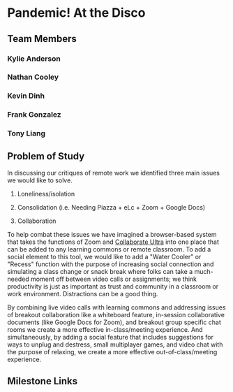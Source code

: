 # Pandemic! At the Disco

## Team Members
### Kylie Anderson
### Nathan Cooley
### Kevin Dinh
### Frank Gonzalez
### Tony Liang

## Problem of Study
In discussing our critiques of remote work we identified three main issues we would like to solve.

1. Loneliness/isolation

2. Consolidation (i.e. Needing Piazza + eLc + Zoom + Google Docs)

3. Collaboration

To help combat these issues we have imagined a browser-based system that takes the functions of Zoom and [Collaborate Ultra](https://utlv.screenstepslive.com/s/faculty/m/54123/l/534959-collaborate-ultra-interface) into one place that can be added to any learning commons or remote classroom. To add a social element to this tool, we would like to add a "Water Cooler" or "Recess" function with the purpose of increasing social connection and simulating a class change or snack break where folks can take a much-needed moment off between video calls or assignments; we think productivity is just as important as trust and community in a classroom or work environment. Distractions can be a good thing.

By combining live video calls with learning commons and addressing issues of breakout collaboration like a whiteboard feature, in-session collaborative documents (like Google Docs for Zoom), and breakout group specific chat rooms we create a more effective in-class/meeting experience. And simultaneously, by adding a social feature that includes suggestions for ways to unplug and destress, small multiplayer games, and video chat with the purpose of relaxing, we create a more effective out-of-class/meeting experience.


## Milestone Links
